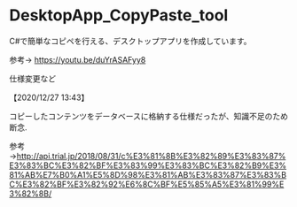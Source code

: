 # DesktopApp_CopyPaste_tool

C#で簡単なコピペを行える、デスクトップアプリを作成しています。

参考→ https://youtu.be/duYrASAFyy8


仕様変更など

【2020/12/27 13:43】



コピーしたコンテンツをデータベースに格納する仕様だったが、知識不足のため断念.


参考→http://api.trial.jp/2018/08/31/c%E3%81%8B%E3%82%89%E3%83%87%E3%83%BC%E3%82%BF%E3%83%99%E3%83%BC%E3%82%B9%E3%81%AB%E7%B0%A1%E5%8D%98%E3%81%AB%E3%83%87%E3%83%BC%E3%82%BF%E3%82%92%E6%8C%BF%E5%85%A5%E3%81%99%E3%82%8B/
